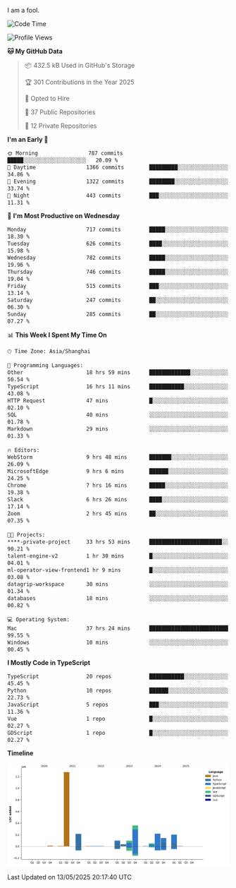 I am a fool.

<!--START_SECTION:waka-->
![Code Time](http://img.shields.io/badge/Code%20Time-3%2C009%20hrs%2053%20mins-blue)

![Profile Views](http://img.shields.io/badge/Profile%20Views-0-blue)

**🐱 My GitHub Data** 

> 📦 432.5 kB Used in GitHub's Storage 
 > 
> 🏆 301 Contributions in the Year 2025
 > 
> 💼 Opted to Hire
 > 
> 📜 37 Public Repositories 
 > 
> 🔑 12 Private Repositories 
 > 
**I'm an Early 🐤** 

```text
🌞 Morning                787 commits         █████░░░░░░░░░░░░░░░░░░░░   20.09 % 
🌆 Daytime                1366 commits        █████████░░░░░░░░░░░░░░░░   34.86 % 
🌃 Evening                1322 commits        ████████░░░░░░░░░░░░░░░░░   33.74 % 
🌙 Night                  443 commits         ███░░░░░░░░░░░░░░░░░░░░░░   11.31 % 
```
📅 **I'm Most Productive on Wednesday** 

```text
Monday                   717 commits         █████░░░░░░░░░░░░░░░░░░░░   18.30 % 
Tuesday                  626 commits         ████░░░░░░░░░░░░░░░░░░░░░   15.98 % 
Wednesday                782 commits         █████░░░░░░░░░░░░░░░░░░░░   19.96 % 
Thursday                 746 commits         █████░░░░░░░░░░░░░░░░░░░░   19.04 % 
Friday                   515 commits         ███░░░░░░░░░░░░░░░░░░░░░░   13.14 % 
Saturday                 247 commits         ██░░░░░░░░░░░░░░░░░░░░░░░   06.30 % 
Sunday                   285 commits         ██░░░░░░░░░░░░░░░░░░░░░░░   07.27 % 
```


📊 **This Week I Spent My Time On** 

```text
🕑︎ Time Zone: Asia/Shanghai

💬 Programming Languages: 
Other                    18 hrs 59 mins      █████████████░░░░░░░░░░░░   50.54 % 
TypeScript               16 hrs 11 mins      ███████████░░░░░░░░░░░░░░   43.08 % 
HTTP Request             47 mins             █░░░░░░░░░░░░░░░░░░░░░░░░   02.10 % 
SQL                      40 mins             ░░░░░░░░░░░░░░░░░░░░░░░░░   01.78 % 
Markdown                 29 mins             ░░░░░░░░░░░░░░░░░░░░░░░░░   01.33 % 

🔥 Editors: 
WebStorm                 9 hrs 48 mins       ███████░░░░░░░░░░░░░░░░░░   26.09 % 
MicrosoftEdge            9 hrs 6 mins        ██████░░░░░░░░░░░░░░░░░░░   24.25 % 
Chrome                   7 hrs 16 mins       █████░░░░░░░░░░░░░░░░░░░░   19.38 % 
Slack                    6 hrs 26 mins       ████░░░░░░░░░░░░░░░░░░░░░   17.14 % 
Zoom                     2 hrs 45 mins       ██░░░░░░░░░░░░░░░░░░░░░░░   07.35 % 

🐱‍💻 Projects: 
****-private-project     33 hrs 53 mins      ███████████████████████░░   90.21 % 
talent-engine-v2         1 hr 30 mins        █░░░░░░░░░░░░░░░░░░░░░░░░   04.01 % 
ml-operator-view-frontend1 hr 9 mins         █░░░░░░░░░░░░░░░░░░░░░░░░   03.08 % 
datagrip-workspace       30 mins             ░░░░░░░░░░░░░░░░░░░░░░░░░   01.34 % 
databases                18 mins             ░░░░░░░░░░░░░░░░░░░░░░░░░   00.82 % 

💻 Operating System: 
Mac                      37 hrs 24 mins      █████████████████████████   99.55 % 
Windows                  10 mins             ░░░░░░░░░░░░░░░░░░░░░░░░░   00.45 % 
```

**I Mostly Code in TypeScript** 

```text
TypeScript               20 repos            ███████████░░░░░░░░░░░░░░   45.45 % 
Python                   10 repos            ██████░░░░░░░░░░░░░░░░░░░   22.73 % 
JavaScript               5 repos             ███░░░░░░░░░░░░░░░░░░░░░░   11.36 % 
Vue                      1 repo              █░░░░░░░░░░░░░░░░░░░░░░░░   02.27 % 
GDScript                 1 repo              █░░░░░░░░░░░░░░░░░░░░░░░░   02.27 % 
```



**Timeline**

![Lines of Code chart](https://raw.githubusercontent.com/VeejaLiu/VeejaLiu/master/assets/bar_graph.png)


 Last Updated on 13/05/2025 20:17:40 UTC
<!--END_SECTION:waka-->

